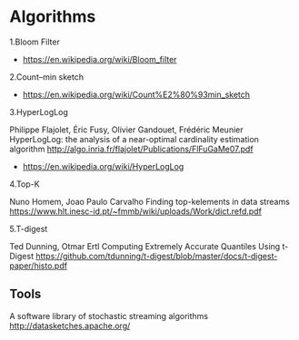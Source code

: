 Algorithms
==========

1.Bloom Filter

- https://en.wikipedia.org/wiki/Bloom_filter

2.Count–min sketch

- https://en.wikipedia.org/wiki/Count%E2%80%93min_sketch

3.HyperLogLog

Philippe Flajolet, Éric Fusy, Olivier Gandouet, Frédéric Meunier
HyperLogLog: the analysis of a near-optimal cardinality estimation algorithm
http://algo.inria.fr/flajolet/Publications/FlFuGaMe07.pdf

- https://en.wikipedia.org/wiki/HyperLogLog

4.Top-K

Nuno Homem, Joao Paulo Carvalho
Finding top-kelements in data streams
https://www.hlt.inesc-id.pt/~fmmb/wiki/uploads/Work/dict.refd.pdf

5.T-digest

Ted Dunning, Otmar Ertl
Computing Extremely Accurate Quantiles Using t-Digest 
https://github.com/tdunning/t-digest/blob/master/docs/t-digest-paper/histo.pdf

Tools
-----

A software library of stochastic streaming algorithms
http://datasketches.apache.org/